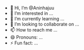- 👋 Hi, I’m @Aninhajuu
- 👀 I’m interested in ...
- 🌱 I’m currently learning ...
- 💞️ I’m looking to collaborate on ...
- 📫 How to reach me ...
- 😄 Pronouns: ...
- ⚡ Fun fact: ...

<!---
Aninhajuu/Aninhajuu is a ✨ special ✨ repository because its `README.md` (this file) appears on your GitHub profile.
You can click the Preview link to take a look at your changes.
--->
